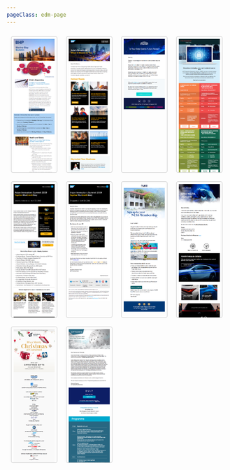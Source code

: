 ```yaml
---
pageClass: edm-page
---
```


<div class="edm-wrap">
  <a href="/edm-template/template-1.html" target="_blank">
    <img src="./images/template-1.png" width="100" /> 
  </a>

  <a href="/edm-template/template-2.html" target="_blank">
    <img src="./images/template-2.png" width="100" /> 
  </a>

  <a href="/edm-template/template-3.html" target="_blank">
    <img src="./images/template-3.png" width="100" /> 
  </a>

  <a href="/edm-template/template-4.html" target="_blank">
    <img src="./images/template-4.png" width="100" /> 
  </a>

  <a href="/edm-template/template-5.html" target="_blank">
    <img src="./images/template-5.png" width="100" /> 
  </a>

  <a href="/edm-template/template-6.html" target="_blank">
    <img src="./images/template-6.png" width="100" /> 
  </a>

  <a href="/edm-template/template-7.html" target="_blank">
    <img src="./images/template-7.png" width="100" /> 
  </a>

  <a href="/edm-template/template-8.html" target="_blank">
    <img src="./images/template-8.png" width="100" /> 
  </a>

  <a href="/edm-template/template-9.html" target="_blank">
    <img src="./images/template-9.png" width="100" /> 
  </a>

  <a href="/edm-template/template-10.html" target="_blank">
    <img src="./images/template-10.png" width="100" /> 
  </a>
</div>


<style lang="scss" scoped>
  .theme-default-content:not(.custom) {
    max-width: 100% !important;  
  }  

  .edm-wrap {
    display: flex;
    flex-wrap: wrap;

    a {
      display: block;
      padding: 5px;
      width: calc(100% / 4 - 32px);
      border: 1px solid #ccc;
      border-radius: 4px;
      margin: 10px;
      max-height: 300px;
      overflow: auto;
      transition: all .2s ease-in-out;

      &:hover {
        box-shadow: 1px 1px 12px rgba(0, 0, 0, 0.5);
      }

      img {
        width: 100%;
      }
    }
  }
  
</style>